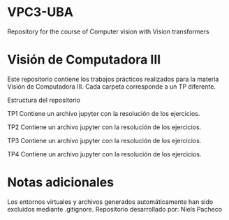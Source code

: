 # VPC3-UBA
Repository for the course of Computer vision with Vision transformers

# Visión de Computadora III
Este repositorio contiene los trabajos prácticos realizados para la materia Visión de Computadora III. Cada carpeta corresponde a un TP diferente.

Estructura del repositorio

TP1
Contiene un archivo jupyter con la resolución de los ejercicios.

TP2
Contiene un archivo jupyter con la resolución de los ejercicios.

TP3
Contiene un archivo jupyter con la resolución de los ejercicios.

TP4
Contiene un archivo jupyter con la resolución de los ejercicios.

# Notas adicionales

Los entornos virtuales y archivos generados automáticamente han sido excluidos mediante .gitignore.
Repositorio desarrollado por: Niels Pacheco

